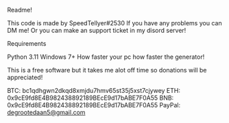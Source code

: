 Readme! This code is made by SpeedTellyer#2530 If you have any problems you can DM me!Or you can make an support ticket in my disord server!RequirementsPython 3.11 Windows 7+How faster your pc how faster the generator!This is a free software but it takes me alot off time so donations will be appreciated!BTC: bc1qdhgwn2dkqd8xmjdu7hmv65st35j5xst7cjyweyETH: 0x9cE9fd8E4B982438892189BEcE9d17bABE7F0A55 BNB: 0x9cE9fd8E4B982438892189BEcE9d17bABE7F0A55PayPal: degrootedaan5@gmail.com